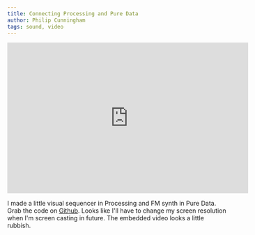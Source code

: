 ```yaml
---
title: Connecting Processing and Pure Data
author: Philip Cunningham
tags: sound, video
---
```


<iframe src="https://player.vimeo.com/video/31340214?byline=0" width="553" height="346" frameborder="0" webkitAllowFullScreen allowFullScreen></iframe>

I made a little visual sequencer in Processing and FM synth in Pure Data. Grab the code on [Github](https://github.com/unsymbol/RainSeq). Looks like I'll have to change my screen resolution when I'm screen casting in future. The embedded video looks a little rubbish.
